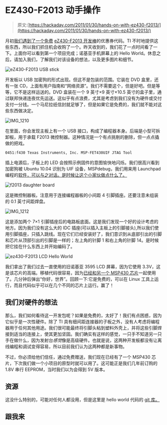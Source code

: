 # EZ430-F2013 动手操作

> 原文:[https://hackaday.com/2011/01/30/hands-on-with-ez430-f2013/](https://hackaday.com/2011/01/30/hands-on-with-ez430-f2013/)

月初[我们遇到了一个免费](http://dangerousprototypes.com/2011/01/03/msp430-usb-dev-stick-giveaway/) [eZ430-F2013 开发棒](http://focus.ti.com/docs/toolsw/folders/print/ez430-f2013.html)的优惠券代码。TI 不时地提供这些东西，所以我们抓住机会收购了一个。昨天收到的，我们花了一点时间看了一下。上面你可以看到第一个项目完成；诺基亚手机屏幕上的 Hello World。休息之后，请加入我们，了解我们对该设备的想法，以及更多图片和细节。

![](../Images/6eea20cf0e046b22d9666b9af0af1f4e.png "eZ430-F2013 USB stick")

开发板以 USB 加密狗的形式出现。但这不是包装的范围。它装在 DVD 盒里，还有一张 CD，上面有用户指南和“网络资源”。我们不需要这个，但是好吧。但是等等，它不是这样运送的。DVD 盒装在一个 9 英寸×9 英寸×10.5 英寸的盒子里，通过联邦快递连夜优先运送。这似乎有点浪费，尤其是考虑到我们没有为硬件或交付支付一分钱。一个马尼拉纸信封就足够了，但是如果它是免费的，我们就不能对这些东西做决定。

![](../Images/fe526e0f31eac0d45380d631e775fc8f.png "IMG_1210")

在里面，你会发现主板上有一个 USB 接口，构成了编程器本身。后端是小型可拆卸板，用于承载 F2013 微控制器。这种情况是一个有点挑剔的删除，但一点点撬做的把戏。

```
0451:f430 Texas Instruments, Inc. MSP-FET430UIF JTAG Tool
```

插上电源后，子板上的 LED 会按照示例固件的意图愉快地闪烁。我们很高兴看到加密狗被 Ubuntu 10.04 识别为 UIF 设备，MSPdebug，我们用来用 Launchpad 编程的[软件，可以与之对话。是时候让这个小家伙做点什么了。](http://hackaday.com/2010/08/11/how-to-launchpad-programming-with-linux/)

![](../Images/a78e552a812b75dbd7bd69759c5b2c8f.png "f2013 daughter board")

这是微控制器板。注意用于连接编程器板的小间距 4 引脚插座。还要注意未组装的 0.1 英寸间距焊盘。

![](../Images/23022ce17086fec08c14aba281ef45ef.png "IMG_1212")

这是添加两个 7×1 引脚插座后的电路板底面。这是我们发现一个好的设计考虑的地方。因为我们没有这么大的 IDC 插座(可以插入主板上的引脚接头),所以我们使用引脚插座，只插入跳线。现在它们已经安装好了，我们意识到从底部引出的引脚和芯片从顶部引出的引脚是一样的；左上角的针脚 1 和右上角的针脚 14。是时候把它挂在什么东西上并开始编码了。

![](../Images/503522f13204e2bba93062691a12740f.png "ez430-F2013 LCD Hello World")

我们拿出了我们过去一直使用的旧诺基亚 3595 LCD 屏幕，因为它使用 3.3V，这是该芯片的高端。移植代码很容易，因为[已经和另一个 MSP430 芯片](http://hackaday.com/2010/09/28/launchpad-not-limited-to-value-line-chips/)一起使用了。几分钟后弹出“你好，世界”。回顾一下:它是免费的，可以在 Linux 工具上运行，而且代码似乎可以在几个不同的芯片上运行。赢了！

## 我们对硬件的想法

那么，我们如何看待这一开发包呢？如果是免费的，太好了！我们有点困惑，因为它似乎是一次性硬件。除了 TI 具有细间距连接器的子板之外，没有人考虑将编程器用于任何其他用途。我们很可能最终将引脚头粘到塑料外壳上，并将这些引脚焊接到适当的连接上，使其更加坚固。我们确实有这样的感觉，一只手不知道另一只手在做什么，因为发射台*感觉*像是高级硬件。也就是说，这两种开发板都没有让离线编程和调试变得容易，所以目前我们认为这两种都是新事物。

不过，你必须给他们信任，通过免费赠送，我们现在已经有了一个 MSP430 芯片，下次我们做一个小项目的原型时就可以用了。这可能正是我们几年前订购的 1.8V 串行 EEPROM，当时我们以为会得到 5V 版本。

## 资源

这没什么特别的，可能对任何人都没用，但是这里是 hello world 代码的 [git 库。](https://github.com/szczys/F2013-hello-world)

## 跟我来